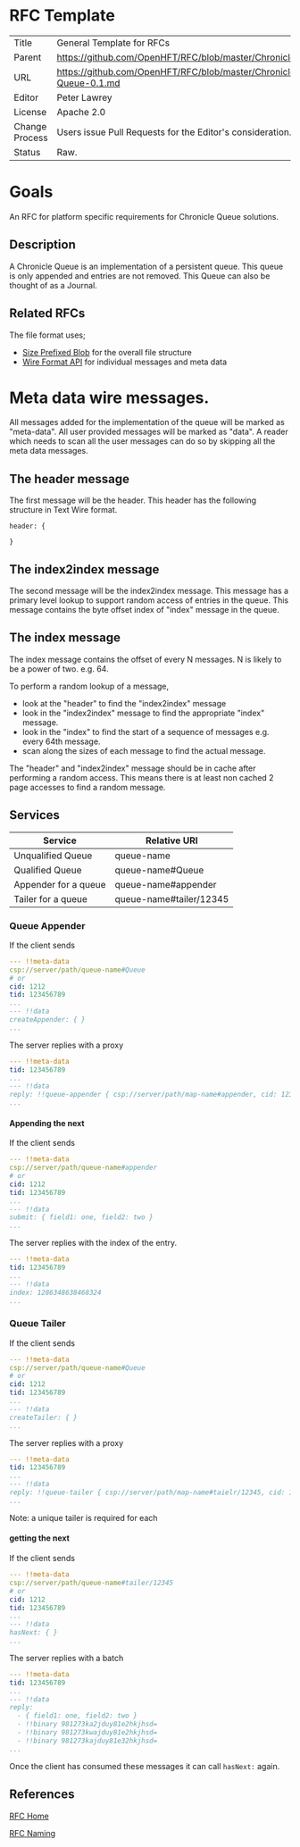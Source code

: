 # RFC Template

|         |                                                             |
|:------- | ----------------------------------------------------------- |
| Title   | General Template for RFCs                                   |
| Parent  | https://github.com/OpenHFT/RFC/blob/master/Chronicle/Chronicle-0.1.md |
| URL     | https://github.com/OpenHFT/RFC/blob/master/Chronicle/Queue/Chronicle-Queue-0.1.md |
| Editor  | Peter Lawrey                                                |
| License | Apache 2.0                                                  |
| Change Process | Users issue Pull Requests for the Editor's consideration. |
| Status  | Raw.                                                        |

# Goals
An RFC for platform specific requirements for Chronicle Queue solutions.

## Description
A Chronicle Queue is an implementation of a persistent queue. This queue is only appended and entries are not removed.
This Queue can also be thought of as a Journal.

## Related RFCs
The file format uses;

 - [Size Prefixed Blob](https://github.com/OpenHFT/RFC/blob/master/Size-Prefixed-Blob/) for the overall file structure
 - [Wire Format API](https://github.com/OpenHFT/RFC/blob/master/Wire-Format-API/) for individual messages and meta data

# Meta data wire messages.
All messages added for the implementation of the queue will be marked as "meta-data". All user provided messages will be marked as "data".
A reader which needs to scan all the user messages can do so by skipping all the meta data messages.

## The header message
The first message will be the header.  This header has the following structure in Text Wire format.
```
header: {

}
```
## The index2index message
The second message will be the index2index message.
This message has a primary level lookup to support random access of entries in the queue.
This message contains the byte offset index of "index" message in the queue.

## The index message
The index message contains the offset of every N messages.  N is likely to be a power of two. e.g. 64.

To perform a random lookup of a message,
 - look at the "header" to find the "index2index" message
 - look in the "index2index" message to find the appropriate "index" message.
 - look in the "index" to find the start of a sequence of messages e.g. every 64th message.
 - scan along the sizes of each message to find the actual message.

The "header" and "index2index" message should be in cache after performing a random access.
This means there is at least non cached 2 page accesses to find a random message.

## Services
| Service              | Relative URI                  |
| -------------------- | ----------------------------- |
| Unqualified Queue    | queue-name                    |
| Qualified Queue      | queue-name#Queue              |
| Appender for a queue | queue-name#appender           |
| Tailer for a queue   | queue-name#tailer/12345       |

### Queue Appender
If the client sends
```yaml
--- !!meta-data
csp://server/path/queue-name#Queue
# or
cid: 1212
tid: 123456789
...
--- !!data
createAppender: { }
...
```

The server replies with a proxy
```yaml
--- !!meta-data
tid: 123456789
...
--- !!data
reply: !!queue-appender { csp://server/path/map-name#appender, cid: 1234 }
...
```

#### Appending the next
If the client sends
```yaml
--- !!meta-data
csp://server/path/queue-name#appender
# or
cid: 1212
tid: 123456789
...
--- !!data
submit: { field1: one, field2: two }
...
```

The server replies with the index of the entry.
```yaml
--- !!meta-data
tid: 123456789
...
--- !!data
index: 1286348638468324
...
```
### Queue Tailer
If the client sends
```yaml
--- !!meta-data
csp://server/path/queue-name#Queue
# or
cid: 1212
tid: 123456789
...
--- !!data
createTailer: { }
...
```

The server replies with a proxy
```yaml
--- !!meta-data
tid: 123456789
...
--- !!data
reply: !!queue-tailer { csp://server/path/map-name#taielr/12345, cid: 12345 }
...
```
Note: a unique tailer is required for each 

#### getting the next
If the client sends
```yaml
--- !!meta-data
csp://server/path/queue-name#tailer/12345
# or
cid: 1212
tid: 123456789
...
--- !!data
hasNext: { }
...
```

The server replies with a batch
```yaml
--- !!meta-data
tid: 123456789
...
--- !!data
reply: 
  - { field1: one, field2: two }
  - !!binary 981273ka2jduy81e2hkjhsd=
  - !!binary 981273kwajduy81e2hkjhsd=
  - !!binary 981273kajduy81e32hkjhsd=
...
```

Once the client has consumed these messages it can call `hasNext:` again.

## References
[RFC Home](https://github.com/OpenHFT/RFC/blob/master/)

[RFC Naming](https://github.com/OpenHFT/RFC/blob/master/RFC-Naming/)
